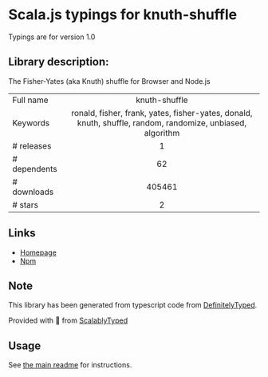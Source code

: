 
# Scala.js typings for knuth-shuffle

Typings are for version 1.0

## Library description:
The Fisher-Yates (aka Knuth) shuffle for Browser and Node.js

|                    |                 |
| ------------------ | :-------------: |
| Full name          | knuth-shuffle |
| Keywords           | ronald, fisher, frank, yates, fisher-yates, donald, knuth, shuffle, random, randomize, unbiased, algorithm |
| # releases         | 1 |
| # dependents       | 62 |
| # downloads        | 405461 |
| # stars            | 2 |

## Links
- [Homepage](https://git.coolaj86.com/coolaj86/knuth-shuffle.js)
- [Npm](https://www.npmjs.com/package/knuth-shuffle)
    


## Note
This library has been generated from typescript code from [DefinitelyTyped](https://definitelytyped.org).

Provided with :purple_heart: from [ScalablyTyped](https://github.com/oyvindberg/ScalablyTyped)

## Usage
See [the main readme](../../readme.md) for instructions.


